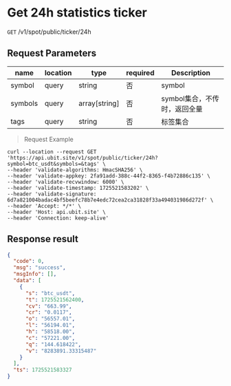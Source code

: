 # Get 24h statistics ticker

`GET` /v1/spot/public/ticker/24h

## Request Parameters

| name    | location  | type          | required | Description                         |
| ------- | ----- | ------------- | ---- | ---------------------------- |
| symbol  | query | string        | 否   | symbol                       |
| symbols | query | array[string] | 否   | symbol集合，不传时，返回全量 |
| tags    | query | string        | 否   | 标签集合                     |

> Request Example

```shell
curl --location --request GET 'https://api.ubit.site/v1/spot/public/ticker/24h?symbol=btc_usdt&symbols=&tags' \
--header 'validate-algorithms: HmacSHA256' \
--header 'validate-appkey: 2fa91add-388c-44f2-8365-f4b72886c135' \
--header 'validate-recvwindow: 6000' \
--header 'validate-timestamp: 1725521583202' \
--header 'validate-signature: 6d7a821004badac4bf5beefc78b7e4edc72cea2ca31828f33a494031986d272f' \
--header 'Accept: */*' \
--header 'Host: api.ubit.site' \
--header 'Connection: keep-alive'
```

## Response result

```json
{
  "code": 0,
  "msg": "success",
  "msgInfo": [],
  "data": [
    {
      "s": "btc_usdt",
      "t": 1725521562400,
      "cv": "663.99",
      "cr": "0.0117",
      "o": "56557.01",
      "l": "56194.01",
      "h": "58518.00",
      "c": "57221.00",
      "q": "144.618422",
      "v": "8283891.33315487"
    }
  ],
  "ts": 1725521583327
}
```

